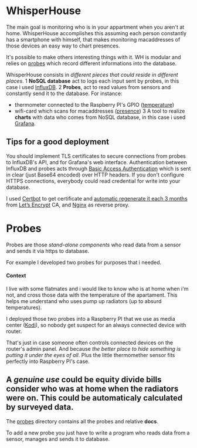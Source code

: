 # WhisperHouse

The main goal is monitoring who is in your appartment when you aren't at home.
WhisperHouse accomplishes this assuming each person constantly has a smartphone with himself, that makes monitoring macaddresses of those devices an easy way to chart presences.

It's possible to make others interesting things with it. WH is modular and relies on [probes](#probes) which record different informations into the database.

WhisperHouse consists in *different pieces that could reside in different places*.
 1 **NoSQL database** act to logs each input sent by probes, in this case i used [InfluxDB](https://github.com/influxdata/influxdb).
 2 **Probes**, act to read values from sensors and constantly send it to the database. For instance:
  * thermometer connected to the Raspberry PI's GPIO ([temperature](/temperature))
  * wifi-card which scans for macaddresses ([presence](/presence))
 3 A tool to realize **charts** with data who comes from NoSQL database, in this case i used [Grafana](https://github.com/grafana/grafana).

## Tips for a good deployment

You should implement TLS certificates to secure connections from probes to InfluxDB's API, and for Grafana's web interface.
Authentication between InfluxDB and probes acts through [Basic Access Authentication](https://en.wikipedia.org/wiki/Basic_access_authentication) which is sent in clear (just Base64 encoded) over HTTP headers.
If you don't configure HTTPS connections, everybody could read credential for write into your database.

I used [Certbot](https://github.com/certbot/certbot) to get certificate and [automatic regenerate it each 3 months](https://wiki.archlinux.org/index.php/Let%E2%80%99s_Encrypt#Automatic_renewal) from [Let’s Encrypt](https://letsencrypt.org) CA, and [Nginx](https://nginx.org) as reverse proxy.

# Probes

Probes are those *stand-alone components* who read data from a sensor and sends it via https to database.

For example I developed two probes for purposes that i needed.
#### Context
I live with some flatmates and i would like to know who is at home when i'm not, and cross those data with the temperature of the apartament. This helps me understand who uses  pump up radiators (up to absurd temperatures).

I deployed those two probes into a Raspberry PI that we use as media center ([Kodi](https://kodi.tv)), so nobody get suspect for an always connected device with router.

That's just in case someone often controls connected devices on the router's admin panel. And because *the better place to hide something is putting it under the eyes of all*. Plus the little thermomether sensor fits perfectly into Raspberry PI's case.

A *genuine use* could be equity divide bills consider who was at home when the radiators were on. This could be automaticaly calculated by surveyed data.
---

The [probes](/probes) directory contains all the probes and relative **docs**.

To add a new probe you just have to write a program who reads data from a sensor, manages and sends it to database.
